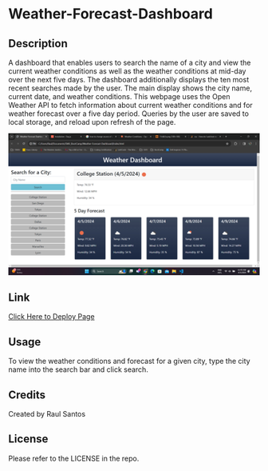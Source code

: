 # Weather-Forecast-Dashboard

## Description

A dashboard that enables users to search the name of a city and view the current weather conditions as well as the weather conditions at mid-day over the next five days. The dashboard additionally displays the ten most recent searches made by the user. The main display shows the city name, current date, and weather conditions. This webpage uses the Open Weather API to fetch information about current weather conditions and for weather forecast over a five day period. Queries by the user are saved to local storage, and reload upon refresh of the page.

![Screenshot of the deployed website.](./assets/images/deployed-site-screenshot.png)

## Link

[Click Here to Deploy Page](https://raulds-fmtx.github.io/Weather-Forecast-Dashboard/)

## Usage

To view the weather conditions and forecast for a given city, type the city name into the search bar and click search.

## Credits

Created by Raul Santos

## License

Please refer to the LICENSE in the repo.
